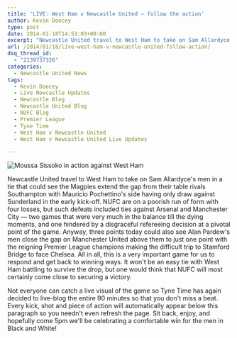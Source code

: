 ```yaml
---
title: 'LIVE: West Ham v Newcastle United – follow the action'
author: Kevin Doocey
type: post
date: 2014-01-18T14:53:03+00:00
excerpt: "Newcastle United travel to West Ham to take on Sam Allardyce's men in a tie that could see the Magpies extend the gap from their table rivals Southampton with Mauricio Pochettino's side having only.."
url: /2014/01/18/live-west-ham-v-newcastle-united-follow-action/
dsq_thread_id:
  - "2139737326"
categories:
  - Newcastle United News
tags:
  - Kevin Doocey
  - Live Newcastle Updates
  - Newcastle Blog
  - Newcastle United Blog
  - NUFC Blog
  - Premier League
  - Tyne Time
  - West Ham v Newcastle United
  - West Ham v Newcastle United Live Updates

---
```

![Moussa Sissoko in action against West Ham](http://www.tynetime.com/wp-content/uploads/2014/01/Moussa-Sissoko-Newcastle-United-West-Ham.jpg "Sissoko - The big French midfielder is due a Premier League goal soon")

Newcastle United travel to West Ham to take on Sam Allardyce's men in a tie that could see the Magpies extend the gap from their table rivals Southampton with Mauricio Pochettino's side having only draw against Sunderland in the early kick-off. NUFC are on a poorish run of form with four losses, but such defeats included ties against Arsenal and Manchester City — two games that were very much in the balance till the dying moments, and one hindered by a disgraceful refereeing decision at a pivotal point of the game. Anyway, three points today could also see Alan Pardew's men close the gap on Manchester United above them to just one point with the reigning Premier League champions making the difficult  trip to Stamford Bridge to face Chelsea. All in all, this is a very important game for us to respond and get back to winning ways. It won't be an easy tie with West Ham battling to survive the drop, but one would think that NUFC will most certainly come close to securing a victory.

Not everyone can catch a live visual of the game so Tyne Time has again decided to live-blog the entire 90 minutes so that you don't miss a beat. Every kick, shot and piece of action will automatically appear below this paragraph so you needn't even refresh the page. Sit back, enjoy, and hopefully come 5pm we'll be celebrating a comfortable win for the men in Black and White!
